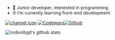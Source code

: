 - 👋 Junior developer, interested in programming
- 🤓 I’m currently learning front-end development

<span>[![channel icon](https://img.shields.io/badge/telegram-blue?logo=telegram)](https://t.me/rodionbgd)</span>
<span>[![Codewars](https://www.codewars.com/users/Rodionbgd/badges/micro)](https://www.codewars.com/users/Rodionbgd)</span><span>[![Github](https://img.shields.io/badge/-rodionbgd-black?style=flat&labelColor=black&logo=github&logoColor=white)](https://gitstats.me/rodionbgd)</span>

<!-- https://github.com/anuraghazra/github-readme-stats -->
![rodionbgd's github stats](https://github-readme-stats.vercel.app/api?username=rodionbgd&show_icons=true&count_private=true&include_all_commits=true&hide_title=true)
